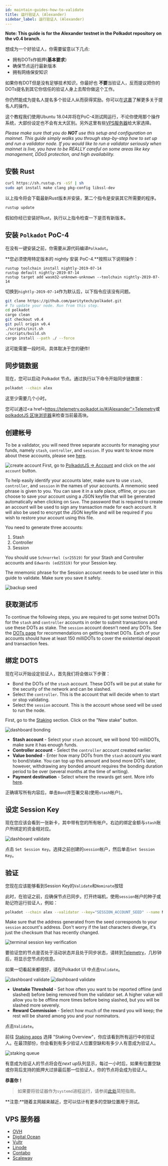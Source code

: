 ```yaml
---
id: maintain-guides-how-to-validate
title: 运行验证人 (Alexander)
sidebar_label: 运行验证人 (Alexander)
---
```


__Note: This guide is for the Alexander testnet in the Polkadot repository on the v0.4 branch.__

想成为一个好验证人，你需要留意以下几点:

- 拥有DOTs作抵押(**基本要求**）
- 确保节点运行最新版本
- 拥有网络保安知识

如果你有DOT但是没有足够技术知识，你最好也 **不要**当验证人，反而提议把你的DOTs提名到其它你信任的验证人身上去帮你做这个工作。

你仍然能成为提名人提名多个验证人从而获得奖励。你可以在[这裹](maintain-nominator)了解更多关于提名人的操作。

这个教程我们使用Ubuntu 18.04并将在PoC-4测试网运行，不论你使用那个操作系统，大部份设定也不会有太大区别。另外这里有些[VPS服务器](#vps-list)给大家选择。

_Please make sure that you do **NOT** use this setup and configuration on mainnet. This guide simply walks you through step-by-step how to set up and run a validator node. If you would like to run a validator seriously when mainnet is live, you have to be REALLY careful on some areas like key management, DDoS protection, and high availability._

## 安裝 Rust

```bash
curl https://sh.rustup.rs -sSf | sh
sudo apt install make clang pkg-config libssl-dev
```

以上指令将会下载最新Rust版本并安装，第二个指令是安装其它所需要的程序。

```bash
rustup update
```

假如你经已安装好Rust，执行以上指令检查一下是否有新版本。

## 安装 `Polkadot` PoC-4

在没有一键安装之前，你需要从源代码编译`Polkadot`。

**您必须使用特定版本的 nightly 安装 PoC-4.**按照以下说明操作：

```
rustup toolchain install nightly-2019-07-14
rustup default nightly-2019-07-14
rustup target add wasm32-unknown-unknown --toolchain nightly-2019-07-14
```

切换到`nightly-2019-07-14`作为默认后，以下指令应该没有问题。

```bash
git clone https://github.com/paritytech/polkadot.git
# To update your node. Run from this step.
cd polkadot
cargo clean
git checkout v0.4
git pull origin v0.4
./scripts/init.sh
./scripts/build.sh
cargo install --path ./ --force
```

这可能需要一段时间，具体取决于您的硬件!

## 同步链数据

现在，您可以启动 Polkadot 节点。通过执行以下命令开始同步链数据：

```bash
polkadot --chain alex
```

这至少需要几个小时。

您可以通过<a href=https://telemetry.polkadot.io/#/Alexander">Telemetry</a>或 [polkadotJS 区块浏览器](https://polkadot.js.org/apps/#/Explorer)来检查当前最高块。

## 创建帐号

To be a validator, you will need three separate accounts for managing your funds, namely `stash`, `controller`, and `session`. If you want to know more about these accounts, please see [here](learn-staking#accounts).

![create account](assets/guides/how-to-validate/polkadot-dashboard-create-account.jpg) First, go to [PolkadotJS => Account](https://polkadot.js.org/apps/#/accounts) and click on the `add account` button.

To help easily identify your accounts later, make sure to use `stash`, `controller`, and `session` in the names of your accounts. A mnemonic seed phrase is given to you. You can save it in a safe place, offline, or you can choose to save your account using a JSON keyfile that will be generated automatically when clicking on `Save`. The password that is required to create an account will be used to sign any transaction made for each account. It will also be used to encrypt the JSON keyfile and will be required if you wish to restore your account using this file.

You need to generate three accounts:

1. Stash
2. Controller
3. Session

You should use `Schnorrkel (sr25519)` for your Stash and Controller accounts and `Edwards (ed25519)` for your Session key.

The mnemonic phrase for the Session account needs to be used later in this guide to validate. Make sure you save it safely.

![backup seed](assets/guides/how-to-validate/polkadot-overview.jpg)

## 获取测试币

To continue the following steps, you are required to get some testnet DOTs for the `stash` and `controller` accounts in order to submit transactions and use these DOTs as stake. The `session` account doesn't need any DOTs. See the [DOTs page](learn-DOT#getting-testnet-dots) for recommendations on getting testnet DOTs. Each of your accounts should have at least 150 milliDOTs to cover the existential deposit and transaction fees.

## 绑定 DOTS

现在可以开始设定验证人，首先我们将会做以下步骤：

- Bond the DOTs of the `stash` account. These DOTs will be put at stake for the security of the network and can be slashed.
- Select the `controller`. This is the account that will decide when to start or stop validating.
- Select the `session` account. This is the account whose seed will be used to run the node.

First, go to the [Staking](https://polkadot.js.org/apps/#/staking/actions) section. Click on the "New stake" button.

![dashboard bonding](assets/guides/how-to-validate/polkadot-dashboard-bonding.jpg)

- **Stash account** - Select your `stash` account, we will bond 100 milliDOTs, make sure it has enough funds.
- **Controller account** - Select the `controller` account created earlier.
- **Value bonded** - Enter how many DOTs from the `stash` account you want to bond/stake. You can top up this amount and bond more DOTs later, however, withdrawing any bonded amount requires the bonding duration period to be over (several months at the time of writing).
- **Payment destination** - Select where the rewards get sent. More info [here](learn-staking#reward-distribution).

正确填写所有内容后，单击`Bond`并签署交易(使用`stash`帐户)。

## 设定 Session Key

现在您应该会看到一张新卡，其中带有您的所有帐户。右边的绑定金额与`stash`账户所绑定的资金相对应。

![dashboard validate](assets/guides/how-to-validate/polkadot-dashboard-set-session-key.jpg)

点击 `Set Session Key`。选择之前创建的`session`帐户，然后单击`Set Session Key`。

## 验证

您现在应该能够看到Session Key的`Validate`和`Nominate`按钮

此时，在验证之前，应确保节点已同步。打开终端机，使用`session`帐户的种子或助记符运行验证人，例如：

```bash
polkadot --chain alex --validator --key="SESSION_ACCOUNT_SEED" --name NAME_ON_TELEMETRY
```

Make sure that the address generated from the seed corresponds to your `session` account's address. Don't worry if the last characters diverge, it's just the checksum that has recently changed.

![terminal session key verification](assets/guides/how-to-validate/polkadot-node-seed.jpg)

要验证您的节点是否处于活动状态并且处于同步状态，请转到[Telemetry](https://telemetry.polkadot.io/#/Alexander)，几秒钟后，将显示您节点的信息。

如果一切看起来都很好，请在Polkadot UI 中点击`Validate`。

![dashboard validate](assets/guides/how-to-validate/polkadot-dashboard-validate.jpg) ![dashboard validate](assets/guides/how-to-validate/polkadot-dashboard-validate-modal.jpg)

- **Unstake Threshold** - Set how often you want to be reported offline (and slashed) before being removed from the validator set. A higher value will allow you to be offline more times before being slashed, but you will be slashed more severely.
- **Reward Commission** - Select how much of the reward you will keep; the rest will be shared among you and your nominators.

点击`Validate`。

前往 [Staking apps](https://polkadot.js.org/apps/#/staking) 选择 "Staking Overview"，你应该看到所有运行中的验证人。在最顶部份，你会看到有多少验证人位置空缺和有多少人有意成为验证人。

![staking queue](assets/guides/how-to-validate/polkadot-dashboard-staking-queue.jpg)

有意成为验证人的节点将会在*next up*队列显示，每过一小时后，如果有位置空缺或你背后支持的抵押大过排最后那一位验证人，你的节点将会成为验证人。

**恭喜你！**

> 如果要将验证器作为`systemd`进程运行，请参阅[此处](maintain-guides-how-to-systemd)简短指南。

**注意:**随着主网越来越近，您可以估计有更多的空缺位置用于测试。

## VPS 服务器

* [OVH](https://www.ovh.com.au/)
* [Digital Ocean](https://www.digitalocean.com/)
* [Vultr](https://www.vultr.com/)
* [Linode](https://www.linode.com/)
* [Contabo](https://contabo.com/)
* [Scaleway](https://www.scaleway.com/)
